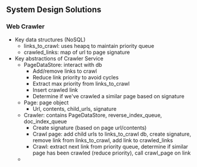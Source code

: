 ## System Design Solutions
### Web Crawler
- Key data structures (NoSQL)
    - links_to_crawl: uses heapq to maintain priority queue
    - crawled_links: map of url to page signature
- Key abstractions of Crawler Service
    - PageDataStore: interact with db
        - Add/remove links to crawl
        - Reduce link priority to avoid cycles
        - Extract max priority from links_to_crawl
        - Insert crawled link
        - Determine if we've crawled a similar page based on signature
    - Page: page object
        - Url, contents, child_urls, signature
    - Crawler: contains PageDataStore, reverse_index_queue, doc_index_queue
        - Create signature (based on page url/contents)
        - Crawl page: add child urls to links_to_crawl db, create signature, remove link from links_to_crawl, add link to crawled_links
        - Crawl: extract next link from priority queue, determine if similar page has been crawled (reduce priority), call crawl_page on link
    - 
